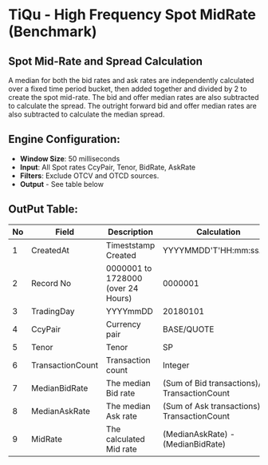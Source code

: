 # TiQu - High Frequency Spot MidRate (Benchmark)

## Spot Mid-Rate and Spread Calculation
A median for both the bid rates and ask rates are independently calculated over a fixed time period bucket, then added together and divided by 2 to create the spot mid-rate. The bid and offer median rates are also subtracted to calculate the spread. The outright forward bid and offer median rates are also subtracted to calculate the median spread.

## Engine Configuration:

* **Window Size**: 50 milliseconds
* **Input**: All Spot rates CcyPair, Tenor, BidRate, AskRate 
* **Filters**: Exclude OTCV and OTCD sources.
* **Output** - See table below

## OutPut Table:

| No | Field | Description | Calculation |
| -- | -- | -- | -- |
| 1 | CreatedAt | Timeststamp Created | YYYYMMDD'T'HH:mm:ss.zzz |
| 2 | Record No | 0000001 to 1728000 (over 24 Hours) | 0000001 |
| 3 | TradingDay | YYYYmmDD | 20180101 |
| 4 | CcyPair | Currency pair | BASE/QUOTE |
| 5 | Tenor | Tenor | SP |
| 6 | TransactionCount | Transaction count | Integer |
| 7 | MedianBidRate | The median Bid rate | (Sum of Bid transactions)/ TransactionCount |
| 8 | MedianAskRate | The median Ask rate | (Sum of Ask transactions)/ TransactionCount | 
| 9 | MidRate | The calculated Mid rate | (MedianAskRate) - (MedianBidRate) | 

